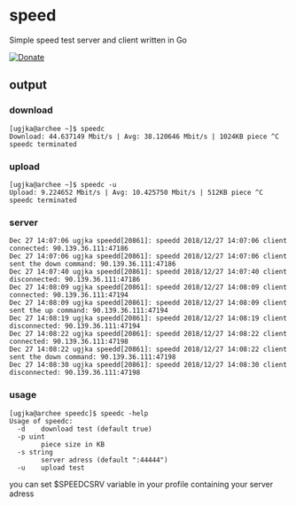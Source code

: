 # speed
Simple speed test server and client written in Go

[![Donate](https://dl.ugjka.net/Donate-PayPal-green.svg)](https://www.paypal.me/ugjka)

## output

### download

```
[ugjka@archee ~]$ speedc 
Download: 44.637149 Mbit/s | Avg: 38.120646 Mbit/s | 1024KB piece ^C
speedc terminated 
```

### upload

```
[ugjka@archee ~]$ speedc -u
Upload: 9.224652 Mbit/s | Avg: 10.425750 Mbit/s | 512KB piece ^C
speedc terminated 
```

### server

```
Dec 27 14:07:06 ugjka speedd[20861]: speedd 2018/12/27 14:07:06 client connected: 90.139.36.111:47186
Dec 27 14:07:06 ugjka speedd[20861]: speedd 2018/12/27 14:07:06 client sent the down command: 90.139.36.111:47186
Dec 27 14:07:40 ugjka speedd[20861]: speedd 2018/12/27 14:07:40 client disconnected: 90.139.36.111:47186
Dec 27 14:08:09 ugjka speedd[20861]: speedd 2018/12/27 14:08:09 client connected: 90.139.36.111:47194
Dec 27 14:08:09 ugjka speedd[20861]: speedd 2018/12/27 14:08:09 client sent the up command: 90.139.36.111:47194
Dec 27 14:08:19 ugjka speedd[20861]: speedd 2018/12/27 14:08:19 client disconnected: 90.139.36.111:47194
Dec 27 14:08:22 ugjka speedd[20861]: speedd 2018/12/27 14:08:22 client connected: 90.139.36.111:47198
Dec 27 14:08:22 ugjka speedd[20861]: speedd 2018/12/27 14:08:22 client sent the down command: 90.139.36.111:47198
Dec 27 14:08:30 ugjka speedd[20861]: speedd 2018/12/27 14:08:30 client disconnected: 90.139.36.111:47198
```

### usage

```
[ugjka@archee speedc]$ speedc -help
Usage of speedc:
  -d    download test (default true)
  -p uint
        piece size in KB
  -s string
        server adress (default ":44444")
  -u    upload test
```

you can set $SPEEDCSRV variable in your profile containing your server adress
